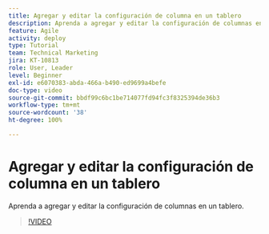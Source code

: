 ```yaml
---
title: Agregar y editar la configuración de columna en un tablero
description: Aprenda a agregar y editar la configuración de columnas en un tablero.
feature: Agile
activity: deploy
type: Tutorial
team: Technical Marketing
jira: KT-10813
role: User, Leader
level: Beginner
exl-id: e6070383-abda-466a-b490-ed9699a4befe
doc-type: video
source-git-commit: bbdf99c6bc1be714077fd94fc3f8325394de36b3
workflow-type: tm+mt
source-wordcount: '38'
ht-degree: 100%

---
```


# Agregar y editar la configuración de columna en un tablero

Aprenda a agregar y editar la configuración de columnas en un tablero.

>[!VIDEO](https://video.tv.adobe.com/v/347332/?quality=12&learn=on&enablevpops=1)
